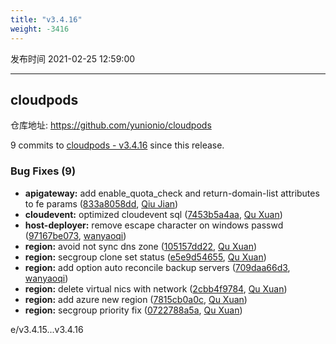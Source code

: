 ```yaml
---
title: "v3.4.16"
weight: -3416
---
```


发布时间 2021-02-25 12:59:00

---
## cloudpods

仓库地址: https://github.com/yunionio/cloudpods

9 commits to [cloudpods - v3.4.16] since this release.

### Bug Fixes (9)
- **apigateway:** add enable_quota_check and return-domain-list attributes to fe params ([833a8058dd](https://github.com/yunionio/cloudpods/commit/833a8058dd46d06d583e29678eb4e6ec512fd585), [Qiu Jian](mailto:qiujian@yunionyun.com))
- **cloudevent:** optimized cloudevent sql ([7453b5a4aa](https://github.com/yunionio/cloudpods/commit/7453b5a4aa9d8fa3cdab4556b6030dd0d8dac90e), [Qu Xuan](mailto:quxuan@yunionyun.com))
- **host-deployer:** remove escape character on windows passwd ([97167be073](https://github.com/yunionio/cloudpods/commit/97167be073c162813a12bf5e1d72dc8c76b82358), [wanyaoqi](mailto:wanyaoqi@yunionyun.com))
- **region:** avoid not sync dns zone ([105157dd22](https://github.com/yunionio/cloudpods/commit/105157dd220f39a65c9bb8639fda674abaf7401f), [Qu Xuan](mailto:quxuan@yunionyun.com))
- **region:** secgroup clone set status ([e5e9d54655](https://github.com/yunionio/cloudpods/commit/e5e9d54655eb4bb99e3b8543fc913221e01f6d21), [Qu Xuan](mailto:quxuan@yunionyun.com))
- **region:** add option auto reconcile backup servers ([709daa66d3](https://github.com/yunionio/cloudpods/commit/709daa66d357fb292a2d4620bfaa197dde7af059), [wanyaoqi](mailto:wanyaoqi@yunionyun.com))
- **region:** delete virtual nics with network ([2cbb4f9784](https://github.com/yunionio/cloudpods/commit/2cbb4f97844b54a075d7ca5c427ef423088dccd6), [Qu Xuan](mailto:quxuan@yunionyun.com))
- **region:** add azure new region ([7815cb0a0c](https://github.com/yunionio/cloudpods/commit/7815cb0a0ca600f180761bb402900e6e4e717b8a), [Qu Xuan](mailto:quxuan@yunionyun.com))
- **region:** secgroup priority fix ([0722788a5a](https://github.com/yunionio/cloudpods/commit/0722788a5aee5f9f0502d69719acb1ed12f076fc), [Qu Xuan](mailto:quxuan@yunionyun.com))

[cloudpods - v3.4.16]: https://github.com/yunionio/cloudpods/compare/v3.4.15...v3.4.16
e/v3.4.15...v3.4.16
